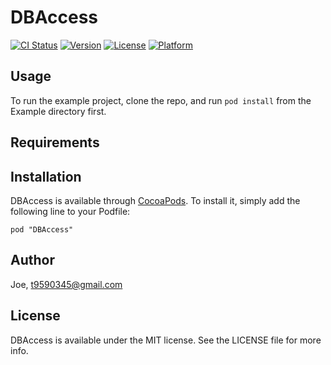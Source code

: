 # DBAccess

[![CI Status](http://img.shields.io/travis/Joe/DBAccess.svg?style=flat)](https://travis-ci.org/Joe/DBAccess)
[![Version](https://img.shields.io/cocoapods/v/DBAccess.svg?style=flat)](http://cocoadocs.org/docsets/DBAccess)
[![License](https://img.shields.io/cocoapods/l/DBAccess.svg?style=flat)](http://cocoadocs.org/docsets/DBAccess)
[![Platform](https://img.shields.io/cocoapods/p/DBAccess.svg?style=flat)](http://cocoadocs.org/docsets/DBAccess)

## Usage

To run the example project, clone the repo, and run `pod install` from the Example directory first.

## Requirements

## Installation

DBAccess is available through [CocoaPods](http://cocoapods.org). To install
it, simply add the following line to your Podfile:

    pod "DBAccess"

## Author

Joe, t9590345@gmail.com

## License

DBAccess is available under the MIT license. See the LICENSE file for more info.

